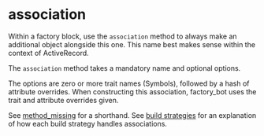 # association

Within a factory block, use the `association` method to always make an
additional object alongside this one. This name best makes sense within the
context of ActiveRecord.

The `association` method takes a mandatory name and optional options.

The options are zero or more trait names (Symbols), followed by a hash
of attribute overrides. When constructing this association, factory\_bot uses
the trait and attribute overrides given.

See [method_missing](method_missing.html) for a shorthand. See [build
strategies](build-strategies.html) for an explanation of how each build
strategy handles associations.
